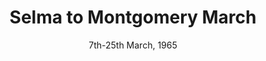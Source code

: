 ---
layout: event
title: Selma to Montgomery March
year: 1965
category: Selma to Montgomery March
image: media/images/events/selma_march.jpeg
image-desc: Participants, some carrying American flags, marching in the civil rights march from Selma to Montgomery, Alabama in 1965
source-name: Library of Congress
image-source: http://loc.gov/pictures/resource/cph.3c33090/
location: Selma to Montgomery
date: 7th-25th March, 1965
description: This was three protest marches, from Selma, Alabama to Montgomery. They were non-violent marches which demonstrated the desire of black Americans to use their right to vote. The march led to the passing of the Voting Rights Act which was a landmark achievement of the civil rights movement. 
song1: Glory
song2: God Will Take Care of You
---